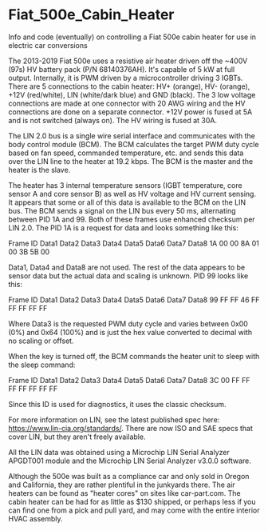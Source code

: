 # Fiat_500e_Cabin_Heater
Info and code (eventually) on controlling a Fiat 500e cabin heater for use in electric car conversions

The 2013-2019 Fiat 500e uses a resistive air heater driven off the ~400V (97s) HV battery pack (P/N 68140376AH).  It's capable 
of 5 kW at full output.  Internally, it is PWM driven by a microcontroller driving 3 IGBTs.  There are 5 connections to the 
cabin heater: HV+ (orange), HV- (orange), +12V (red/white), LIN (white/dark blue) and GND (black).  The 3 low voltage 
connections are made at one connector with 20 AWG wiring and the HV connections are done on a separate connector.  +12V power 
is fused at 5A and is not switched (always on).  The HV wiring is fused at 30A.

The LIN 2.0 bus is a single wire serial interface and communicates with the body control module (BCM).  The BCM calculates the 
target PWM duty cycle based on fan speed, commanded temperature, etc. and sends this data over the LIN line to the heater at 
19.2 kbps.  The BCM is the master and the heater is the slave.

The heater has 3 internal temperature sensors (IGBT temperature, core sensor A and core sensor B) as well as HV voltage and HV 
current sensing.  It appears that some or all of this data is available to the BCM on the LIN bus.
The BCM sends a signal on the LIN bus every 50 ms, alternating between PID 1A and 99.  Both of these frames use enhanced 
checksum per LIN 2.0.  The PID 1A is a request for data and looks something like this:

Frame ID      Data1   Data2    Data3   Data4  Data5   Data6   Data7    Data8
1A          		00    	00    	8A     	01    	00    	3B    	5B      	00

Data1, Data4 and Data8 are not used.  The rest of the data appears to be sensor data but the actual data and scaling is 
unknown.  PID 99 looks like this:

Frame ID      Data1   Data2    Data3   Data4  Data5   Data6   Data7    Data8
99		         FF     	FF     	46      FF    	FF    	FF    	FF    	FF

Where Data3 is the requested PWM duty cycle and varies between 0x00 (0%) and 0x64 (100%) and is just the hex value converted 
to decimal with no scaling or offset.

When the key is turned off, the BCM commands the heater unit to sleep with the sleep command:

Frame ID      Data1   Data2    Data3   Data4  Data5   Data6   Data7    Data8
3C          		00    	FF     	FF    	FF    	FF    	FF    	FF    	FF

Since this ID is used for diagnostics, it uses the classic checksum.

For more information on LIN, see the latest published spec here: https://www.lin-cia.org/standards/.  There are now ISO and 
SAE specs that cover LIN, but they aren't freely available.

All the LIN data was obtained using a Microchip LIN Serial Analyzer APGDT001 module and the Microchip LIN Serial Analyzer 
v3.0.0 software.

Although the 500e was built as a compliance car and only sold in Oregon and California, they are rather plentiful in the 
junkyards there.  The air heaters can be found as "heater cores" on sites like car-part.com.  The cabin heater can be had for 
as little as $130 shipped, or perhaps less if you can find one from a pick and pull yard, and may come with the entire 
interior HVAC assembly.
